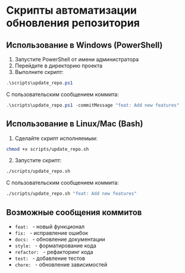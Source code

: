 # Скрипты автоматизации обновления репозитория

## Использование в Windows (PowerShell)

1. Запустите PowerShell от имени администратора
2. Перейдите в директорию проекта
3. Выполните скрипт:
```powershell
.\scripts\update_repo.ps1
```

С пользовательским сообщением коммита:
```powershell
.\scripts\update_repo.ps1 -commitMessage "feat: Add new features"
```

## Использование в Linux/Mac (Bash)

1. Сделайте скрипт исполняемым:
```bash
chmod +x scripts/update_repo.sh
```

2. Запустите скрипт:
```bash
./scripts/update_repo.sh
```

С пользовательским сообщением коммита:
```bash
./scripts/update_repo.sh "feat: Add new features"
```

## Возможные сообщения коммитов

- `feat: ` - новый функционал
- `fix: ` - исправление ошибок
- `docs: ` - обновление документации
- `style: ` - форматирование кода
- `refactor: ` - рефакторинг кода
- `test: ` - добавление тестов
- `chore: ` - обновление зависимостей